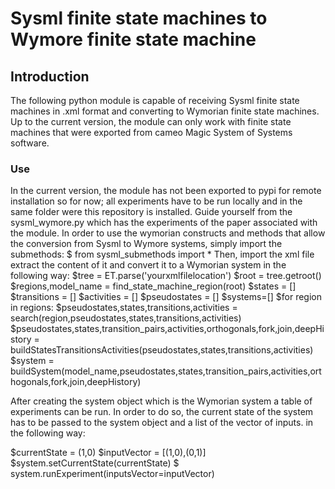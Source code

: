 # Sysml finite state machines to Wymore finite state machine
## Introduction
The following python module is capable of receiving Sysml finite state machines in .xml format and converting to Wymorian finite state machines. 
Up to the current version, the module can only work with finite state machines that were exported from cameo Magic System of Systems software.

### Use
In the current version, the module has not been exported to pypi for remote installation so for now; all experiments have to be run locally 
and in the same folder were this repository is installed. Guide yourself from the sysml_wymore.py which has the experiments of the paper associated with the module.
In order to use the wymorian constructs and methods that allow the conversion from Sysml to Wymore systems, simply import the submethods:
$ from sysml_submethods import *
Then, import the xml file extract the content of it and convert it to a Wymorian system in the following way:
$tree = ET.parse('yourxmlfilelocation')
$root = tree.getroot()
$regions,model_name = find_state_machine_region(root)
$states = []
$transitions = []
$activities = []
$pseudostates = []
$systems=[]
$for region in regions:
  $pseudostates,states,transitions,activities = search(region,pseudostates,states,transitions,activities)
  $pseudostates,states,transition_pairs,activities,orthogonals,fork,join,deepHistory = buildStatesTransitionsActivities(pseudostates,states,transitions,activities)
  $system = buildSystem(model_name,pseudostates,states,transition_pairs,activities,orthogonals,fork,join,deepHistory)

After creating the system object which is the Wymorian system a table of experiments can be run. In order to do so, the current state of the system has to be passed to the system object and a list of the vector of inputs.
in the following way:

$currentState = (1,0)
$inputVector = [(1,0),(0,1)]
$system.setCurrentState(currentState)
$ system.runExperiment(inputsVector=inputVector)

                
